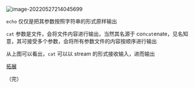 
![image-20220527214045699](https://aliyun-oss-lpj.oss-cn-qingdao.aliyuncs.com/images/by-picgo/image-20220527214045699.png)

`echo` 仅仅是把其参数按照字符串的形式原样输出

`cat` 参数是文件，会将文件内容进行输出，当然其名源于 con`cat`enate，见名知意，其可接受多个参数，会将所有参数文件的内容按顺序进行输出

从上图可以看出，`cat` 可以以 stream 的形式接收输入，进而输出

[拓展](https://liupj.top/2022/05/03/why-cd-is-builtin/#拓展)

（完）
